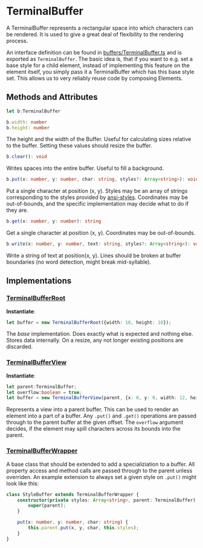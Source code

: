 # TerminalBuffer
A TerminalBuffer represents a rectangular space into which characters can be rendered.
It is used to give a great deal of flexibility to the rendering process.

An interface definition can be found in [buffers/TerminalBuffer.ts](../src/buffers/TerminalBuffer.ts) and is exported as `TerminalBuffer`.
The basic idea is, that if you want to e.g. set a base style for a child element, instead of implementing this feature on the element itself, you simply pass it a TerminalBuffer which has this base style set. This allows us to very reliably reuse code by composing Elements.

## Methods and Attributes
```ts
let b:TerminalBuffer
```

```ts
b.width: number
b.height: number
```
The height and the width of the Buffer. Useful for calculating sizes relative to the buffer. Setting these values should resize the buffer.

```ts
b.clear(): void
```
Writes spaces into the entire buffer. Useful to fill a background.

```ts
b.put(x: number, y: number, char: string, styles?: Array<string>): void
```
Put a single character at position (x, y). Styles may be an array of strings corresponding to the styles provided by [ansi-styles](npm.org/packages/ansi-styles).
Coordinates may be out-of-bounds, and the specific implementation may decide what to do if they are.

```ts
b.get(x: number, y: number): string
```
Get a single character at position (x, y). Coordinates may be out-of-bounds.

```ts
b.write(x: number, y: number, text: string, styles?: Array<string>): void
```
Write a string of text at position(x, y). Lines should be broken at buffer boundaries (no word detection, might break mid-syllable).

## Implementations
### [TerminalBufferRoot](../src/buffers/TerminalBufferRoot.ts)
**Instantiate**:
```ts
let buffer = new TerminalBufferRoot({width: 10, height: 10});
```

The *base* implementation. Does exactly what is expected and nothing else. Stores data internally.
On a resize, any not longer existing positions are discarded.

### [TerminalBufferView](../src/buffers/TerminalBufferView.ts)
**Instantiate**:
```ts
let parent:TerminalBuffer;
let overflow:boolean = true;
let buffer = new TerminalBufferView(parent, {x: 0, y: 0, width: 12, height: 1}, overflow);
```
Represents a view into a parent buffer. This can be used to render an element into a part of a buffer. Any `.put()` and `.get()` operations are passed through to the parent buffer at the given offset. The `overflow` argument decides, if the element may spill characters across its bounds into the parent.

### [TerminalBufferWrapper](../src/buffers/TerminalBufferWrapper.ts)
A base class that should be extended to add a specializiation to a buffer. All property access and method calls are passed through to the parent unless overriden. An example extension to always set a given style on `.put()` might look like this:

```ts
class StyleBuffer extends TerminalBufferWrapper {
	constructor(private styles: Array<string>, parent: TerminalBuffer) {
		super(parent);
	}

	put(x: number, y: number, char: string) {
		this.parent.put(x, y, char, this.styles);
	}
}
```
